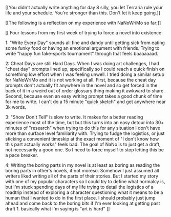 [[You didn't actually write anything for day 8 silly, you let Terraria rule your life and your schedule. You're stronger than this. Don't let it keep going.]]

[[The following is a reflection on my experience with NaNoWriMo so far:]]

[[
Four lessons from my first week of trying to force a novel into existence

1:  "Write Every Day" sounds all fine and dandy until getting sick from eating some funky food or having an emotional argument with friends. Trying to write "happy fun fake-sports tournament" through that feels baaaaaaad.

2: Cheat Days are still Hard Days. When I was doing art challenges, I had "cheat day" prompts lined up, specifically so I could reach a quick finish on something low effort when I was feeling unwell. I tried doing a similar setup for NaNoWriMo and it is not working at all. First, because the cheat day prompts don't actually fit anywhere in the novel and so get forced in the back of it in a weird out of order glossary thing making it awkward to share. Second, because even an easy writing prompt takes a good chunk of time for me to write. I can't do a 15 minute "quick sketch" and get anywhere near 3k words.

3: "Show Don't Tell" is slow to write. It makes for a better reading experience most of the time, but but this turns into an easy detour into 30+ minutes of "research" when trying to do this for any situation I don't have more than surface level familiarity with. Trying to fudge the logistics, or just sticking a convenient timeskip at the exact moment of "I don't know how this part actually works" feels bad. The goal of NaNo is to just get a draft, not necessarily a good one. So I need to force myself to stop letting this be a pace breaker.

4: Writing the boring parts in my novel is at least as boring as reading the boring parts in other's novels, if not moreso. Somehow I just assumed all writers liked writing all of the parts of their stories. But I started my story with one of my popular characters so I could try to define what normalcy is, but I'm stuck spending days of my life trying to detail the logistics of a roadtrip instead of exploring a character questioning what it means to be a human that I wanted to do in the first place. I should probably just jump ahead and come back to the boring bits if I'm ever looking at getting past draft 1. 
basically what I'm saying is "art is hard"
]]